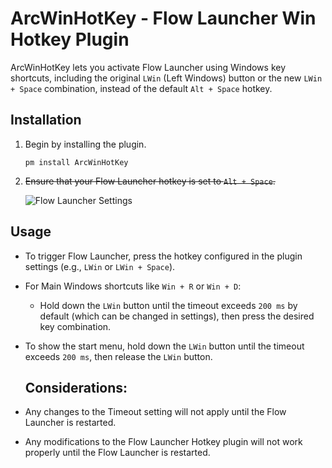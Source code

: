 # ArcWinHotKey - Flow Launcher Win Hotkey Plugin

ArcWinHotKey lets you activate Flow Launcher using Windows key shortcuts, including the original `LWin` (Left Windows) button or the new `LWin + Space` combination, instead of the default `Alt + Space` hotkey.

## Installation

1. Begin by installing the plugin.

   ```
   pm install ArcWinHotKey
   ```
2. ~~Ensure that your Flow Launcher hotkey is set to `Alt + Space`.~~

   ![Flow Launcher Settings](Flowlaunchersettings.png)

## Usage

- To trigger Flow Launcher, press the hotkey configured in the plugin settings (e.g., `LWin` or `LWin + Space`).
- For Main Windows shortcuts like `Win + R` or `Win + D`:

  - Hold down the `LWin` button until the timeout exceeds `200 ms` by default (which can be changed in settings), then press the desired key combination.

- To show the start menu, hold down the `LWin` button until the timeout exceeds `200 ms`, then release the `LWin` button.

  ## Considerations:

- Any changes to the Timeout setting will not apply until the Flow Launcher is restarted.
- Any modifications to the Flow Launcher Hotkey plugin will not work properly until the Flow Launcher is restarted.
